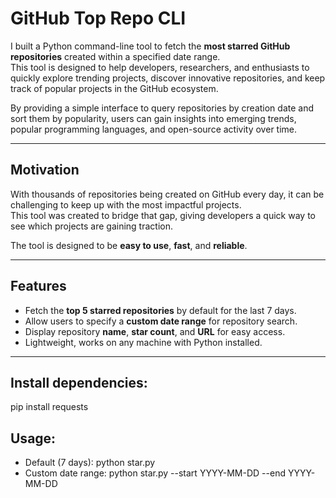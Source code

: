 # GitHub Top Repo CLI

I built a Python command-line tool to fetch the **most starred GitHub repositories** created within a specified date range.  
This tool is designed to help developers, researchers, and enthusiasts to quickly explore trending projects, discover innovative repositories, and keep track of popular projects in the GitHub ecosystem.  

By providing a simple interface to query repositories by creation date and sort them by popularity, users can gain insights into emerging trends, popular programming languages, and open-source activity over time.

---

## Motivation

With thousands of repositories being created on GitHub every day, it can be challenging to keep up with the most impactful projects.  
This tool was created to bridge that gap, giving developers a quick way to see which projects are gaining traction.

The tool is designed to be **easy to use**, **fast**, and **reliable**. 

---

## Features

- Fetch the **top 5 starred repositories** by default for the last 7 days.
- Allow users to specify a **custom date range** for repository search.
- Display repository **name**, **star count**, and **URL** for easy access.
- Lightweight, works on any machine with Python installed.

---

## Install dependencies:

pip install requests

## Usage:
- Default (7 days): python star.py
- Custom date range: python star.py --start YYYY-MM-DD --end YYYY-MM-DD



